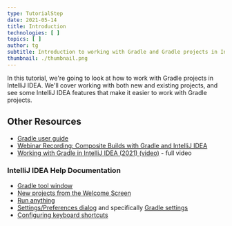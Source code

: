 ```yaml
---
type: TutorialStep
date: 2021-05-14
title: Introduction
technologies: [ ]
topics: [ ]
author: tg
subtitle: Introduction to working with Gradle and Gradle projects in IntelliJ IDEA
thumbnail: ./thumbnail.png
---
```


In this tutorial, we're going to look at how to work with Gradle projects in IntelliJ IDEA. We'll cover working with both new and existing projects, and see some IntelliJ IDEA features that make it easier to work with Gradle projects.

## Other Resources
- [Gradle user guide](https://docs.gradle.org/current/userguide/userguide.html)
- [Webinar Recording: Composite Builds with Gradle and IntelliJ IDEA](https://blog.jetbrains.com/idea/2017/03/webinar-recording-composite-builds-with-gradle/)
- [Working with Gradle in IntelliJ IDEA (2021) (video)](https://youtu.be/6V6G3RyxEMk) - full video

### IntelliJ IDEA Help Documentation
 - [Gradle tool window](https://www.jetbrains.com/help/idea/jetgradle-tool-window.html)
 - [New projects from the Welcome Screen](https://www.jetbrains.com/help/idea/new-project-wizard.html)
 - [Run anything](https://www.jetbrains.com/help/idea/running-anything.html)
 - [Settings/Preferences dialog](https://www.jetbrains.com/help/idea/settings-preferences-dialog.html) and specifically [Gradle settings](https://www.jetbrains.com/help/idea/gradle-settings.html)
 - [Configuring keyboard shortcuts](https://www.jetbrains.com/help/idea/configuring-keyboard-and-mouse-shortcuts.html#add-keyboard-shortcut)
